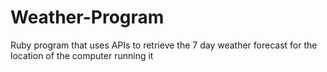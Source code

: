 # Weather-Program
Ruby program that uses APIs to retrieve the 7 day weather forecast for the location of the computer running it
